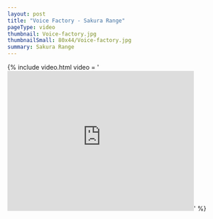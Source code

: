 ```yaml
---
layout: post
title: "Voice Factory - Sakura Range"
pageType: video
thumbnail: Voice-factory.jpg
thumbnailSmall: 80x44/Voice-factory.jpg
summary: Sakura Range
---
```


{% include video.html video = '<iframe width="420" height="315" src="https://www.youtube.com/embed/sIHJtNHZNRg" frameborder="0" allowfullscreen></iframe>' %} 
